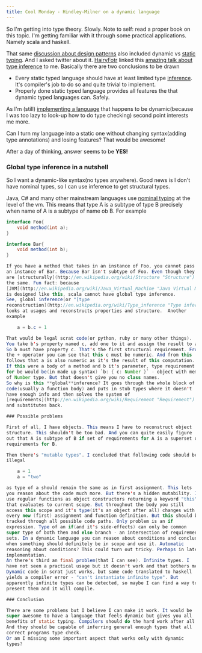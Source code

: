 ```yaml
---
title: Cool Monday - Hindley-Milner on a dynamic language
---
```


So I'm getting into type theory. Slowly. Note to self: read a proper
book on this topic. I'm getting familiar with it through some practical
applications. Namely scala and haskell. 

That same [discussion about design
patterns](/posts/2012-10-29-design-patterns-bullshit.html) also
included dynamic vs [static
typing](http://en.wikipedia.org/wiki/Type_system "Type system"). And I
asked twitter about it. [HairyFotr](https://twitter.com/HairyFotr) linked
this [amazing talk about type
inference](http://screencasts.chariotsolutions.com/uncovering-the-unknown-principles-of-type-inference-)
to me. Basically there are two conclusions to be drawn
-   Every static typed language should have at least limited type
    [inference](http://en.wikipedia.org/wiki/Inference "Inference").
    It's compiler's job to do so and quite trivial to implement.
-   Properly done static typed language provides all features the that
    dynamic typed languages can. Safely.

As I'm (still) [implementing a
language](/posts/2012-08-29-creating-a-language-1.html) that
happens to be dynamic(because I was too lazy to look-up how to do type
checking) second point interests me more. 

Can I turn my language into a static one without changing syntax(adding
type annotations) and losing features? That would be awesome!

After a day of thinking, answer seems to be **YES!**

### Global type inference in a nutshell

So I want a dynamic-like syntax(no types anywhere). Good news is I don't
have nominal types, so I can use inference to get structural types. 

Java, C# and many other mainstream languages use [nominal
typing](http://en.wikipedia.org/wiki/Nominative_type_system "Nominative type system")
at the level of the vm. This means that type A is a subtype of type B
precisely when name of A is a subtype of name ob B. For example 
```java
interface Foo{
    void method(int a);
}

interface Bar{
    void method(int b);
}

If you have a method that takes in an instance of Foo, you cannot pass
an instance of Bar. Because Bar isn't subtype of Foo. Even though they
are [structurally](http://en.wikipedia.org/wiki/Structure "Structure")
the same. Fun fact: because
[JVM](http://en.wikipedia.org/wiki/Java_Virtual_Machine "Java Virtual Machine")
is designed like this, scala cannot have global type inference.
See, global inference(or "[type
reconstruction](http://en.wikipedia.org/wiki/Type_inference "Type inference")")
looks at usages and reconstructs properties and structure.  Another
example

    a = b.c + 1

That would be legal scrat code(or python, ruby or many other things).
You take b's property named c, add one to it and assign the result to a.
So b must have property c. That's the first structural requirement. From
the + operator you can see that this c must be numeric. And from this
follows that a is also numeric as it's the result of this computation.
If this were a body of a method and b it's parameter, type requirement
for be would be(in made up syntax) `b: { c: Number }` - object with member
of Number type. But that doesn't give you no class names.
So why is this **global**inference? It goes through the whole block of
code(usually a function body) and puts in stub types where it doesn't
have enough info and then solves the system of
[requirements](http://en.wikipedia.org/wiki/Requirement "Requirement")
and substitutes back.

### Possible problems

First of all, I have objects. This means I have to reconstruct object
structure. This shouldn't be too bad. And you can quite easily figure
out that A is subtype of B if set of requirements for A is a superset of
requirements for B. 

Then there's "mutable types". I concluded that following code should be
illegal

    a = 1
    a = "two"

as type of a should remain the same as in first assignment. This lets
you reason about the code much more. But there's a hidden mutability. I
use regular functions as object constructors returning a keyword "this"
that evaluates to current scope. But throughout the body you still
access this scope and it's type(it's an object after all) changes with
every new (first) assignment and function definition. But this should be
tracked through all possible code paths. Only problem is an if
expression. Type of an if(and it's side-effects) can only be common
super type of both then and else branch - an intersection of requirement
sets. In a dynamic language you can reason about conditions and conclude
when something should definitely be in scope and use it. Automatic
reasoning about conditions? This could turn out tricky. Perhaps in later
implementation.
An there's third an final problem(that I can see). Infinite types. I
have not seen a practical usage but it doesn't work and that bothers me.
Dynamic code in scrat just works, but same code translated to haskell
yields a compiler error - "can't instantiate infinite type". But
apparently infinite types can be detected, so maybe I can find a way to
present them and it will compile.

### Conclusion

There are some problems but I believe I can make it work. It would be
super awesome to have a language that feels dynamic but gives you all
benefits of static typing. Compilers should do the hard work after all!
And they should be capable of inferring general enough types that all
correct programs type check.
Or am I missing some important aspect that works only with dynamic
types?

